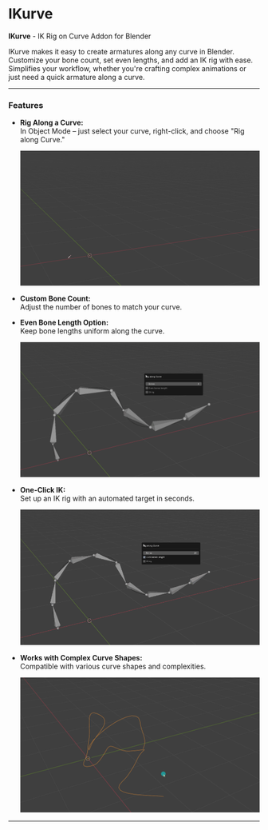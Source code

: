 # IKurve

**IKurve** - IK Rig on Curve Addon for Blender

IKurve makes it easy to create armatures along any curve in Blender. Customize your bone count, set even lengths, and add an IK rig with ease.
Simplifies your workflow, whether you're crafting complex animations or just need a quick armature along a curve.

---

### Features

- **Rig Along a Curve:**  
  In Object Mode – just select your curve, right-click, and choose "Rig along Curve."
  
  ![GIF Animation](./images/Animation.gif)

- **Custom Bone Count:**  
  Adjust the number of bones to match your curve.
  
- **Even Bone Length Option:**  
  Keep bone lengths uniform along the curve.
  
  ![GIF Options Animation](./images/AnimationOptions.gif)

- **One-Click IK:**  
  Set up an IK rig with an automated target in seconds.
  
  ![GIF IK Animation](./images/AnimationIK.gif)

- **Works with Complex Curve Shapes:**  
  Compatible with various curve shapes and complexities.
  
  ![GIF Complex Animation](./images/AnimationComplex.gif)

---


